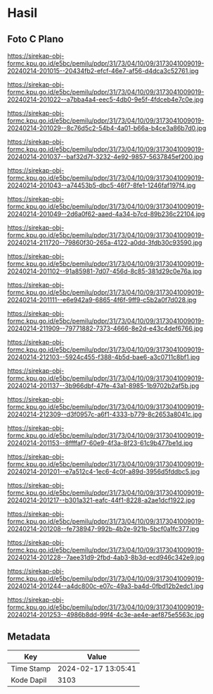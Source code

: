 # Hasil

## Foto C Plano

https://sirekap-obj-formc.kpu.go.id/e5bc/pemilu/pdpr/31/73/04/10/09/3173041009019-20240214-201015--20434fb2-efcf-46e7-af56-d4dca3c52761.jpg

https://sirekap-obj-formc.kpu.go.id/e5bc/pemilu/pdpr/31/73/04/10/09/3173041009019-20240214-201022--a7bba4a4-eec5-4db0-9e5f-4fdceb4e7c0e.jpg

https://sirekap-obj-formc.kpu.go.id/e5bc/pemilu/pdpr/31/73/04/10/09/3173041009019-20240214-201029--8c76d5c2-54b4-4a01-b66a-b4ce3a86b7d0.jpg

https://sirekap-obj-formc.kpu.go.id/e5bc/pemilu/pdpr/31/73/04/10/09/3173041009019-20240214-201037--baf32d7f-3232-4e92-9857-5637845ef200.jpg

https://sirekap-obj-formc.kpu.go.id/e5bc/pemilu/pdpr/31/73/04/10/09/3173041009019-20240214-201043--a74453b5-dbc5-46f7-8fe1-1246faf197f4.jpg

https://sirekap-obj-formc.kpu.go.id/e5bc/pemilu/pdpr/31/73/04/10/09/3173041009019-20240214-201049--2d6a0f62-aaed-4a34-b7cd-89b236c22104.jpg

https://sirekap-obj-formc.kpu.go.id/e5bc/pemilu/pdpr/31/73/04/10/09/3173041009019-20240214-211720--79860f30-265a-4122-a0dd-3fdb30c93590.jpg

https://sirekap-obj-formc.kpu.go.id/e5bc/pemilu/pdpr/31/73/04/10/09/3173041009019-20240214-201102--91a85981-7d07-456d-8c85-381d29c0e76a.jpg

https://sirekap-obj-formc.kpu.go.id/e5bc/pemilu/pdpr/31/73/04/10/09/3173041009019-20240214-201111--e6e942a9-6865-4f6f-9ff9-c5b2a0f7d028.jpg

https://sirekap-obj-formc.kpu.go.id/e5bc/pemilu/pdpr/31/73/04/10/09/3173041009019-20240214-211909--79771882-7373-4666-8e2d-e43c4def6766.jpg

https://sirekap-obj-formc.kpu.go.id/e5bc/pemilu/pdpr/31/73/04/10/09/3173041009019-20240214-212103--5924c455-f388-4b5d-bae6-a3c0711c8bf1.jpg

https://sirekap-obj-formc.kpu.go.id/e5bc/pemilu/pdpr/31/73/04/10/09/3173041009019-20240214-201137--3b966dbf-47fe-43a1-8985-1b9702b2af5b.jpg

https://sirekap-obj-formc.kpu.go.id/e5bc/pemilu/pdpr/31/73/04/10/09/3173041009019-20240214-212309--d3f0957c-a6f1-4333-b779-8c2653a8041c.jpg

https://sirekap-obj-formc.kpu.go.id/e5bc/pemilu/pdpr/31/73/04/10/09/3173041009019-20240214-201153--8ffffaf7-60e9-4f3a-8f23-61c9b477be1d.jpg

https://sirekap-obj-formc.kpu.go.id/e5bc/pemilu/pdpr/31/73/04/10/09/3173041009019-20240214-201201--e7a512c4-1ec6-4c0f-a89d-3956d5fddbc5.jpg

https://sirekap-obj-formc.kpu.go.id/e5bc/pemilu/pdpr/31/73/04/10/09/3173041009019-20240214-201217--b301a321-eafc-44f1-8228-a2ae1dcf1922.jpg

https://sirekap-obj-formc.kpu.go.id/e5bc/pemilu/pdpr/31/73/04/10/09/3173041009019-20240214-201208--fe738947-992b-4b2e-921b-5bcf0a1fc377.jpg

https://sirekap-obj-formc.kpu.go.id/e5bc/pemilu/pdpr/31/73/04/10/09/3173041009019-20240214-201228--7aee31d9-2fbd-4ab3-8b3d-ecd946c342e9.jpg

https://sirekap-obj-formc.kpu.go.id/e5bc/pemilu/pdpr/31/73/04/10/09/3173041009019-20240214-201244--a4dc800c-e07c-49a3-ba4d-0fbd12b2edc1.jpg

https://sirekap-obj-formc.kpu.go.id/e5bc/pemilu/pdpr/31/73/04/10/09/3173041009019-20240214-201253--4986b8dd-99f4-4c3e-ae4e-aef875e5563c.jpg


## Metadata

| Key        | Value               |
| ---------- | ------------------- |
| Time Stamp | 2024-02-17 13:05:41 |
| Kode Dapil | 3103                |



